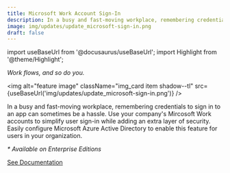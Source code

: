 ```yaml
---
title: Microsoft Work Account Sign-In
description: In a busy and fast-moving workplace, remembering credentials to sign in to an app can sometimes be a hassle. Use your company's Mircosoft Work accounts to simplify user sign-in while adding an extra layer of security. Easily configure Microsoft Azure Active Directory to enable this feature for users in your organization.
image: img/updates/update_microsoft-sign-in.png
draft: false
---
```


import useBaseUrl from '@docusaurus/useBaseUrl'; 
import Highlight from '@theme/Highlight';

<div className="align-center">
<div className="card">
<div className="card__header">

<span className="hero__subtitle"><em>

Work flows, and so do you.

</em></span>

</div>
<div className="card__image">

<img alt="feature image" className="img_card item shadow--tl" src={useBaseUrl('img/updates/update_microsoft-sign-in.png')} />
<br/>

</div>
<div className="card__body">

In a busy and fast-moving workplace, remembering credentials to sign in to an app can sometimes be a hassle. Use your company's Mircosoft Work accounts to simplify user sign-in while adding an extra layer of security. Easily configure Microsoft Azure Active Directory to enable this feature for users in your organization.

_* Available on Enterprise Editions_

</div>
<div className="card__footer text-center align-padding-center">

<a className="button button--info button--block" href="/docs/documentation/admin/special_configurations/azure_config">See Documentation</a>
<br/>

</div>
</div>
</div>
